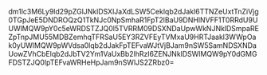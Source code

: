 
dm1lc3M6Ly9ld29pZGlJNklDSXlJaXdLSW5Ceklqb2dJakl6TTNZeUxtTnZiVjg0TGpJeE5DNDROQzQ1TkNJc0NpSmhaR1FpT2lBaU9DNHlNVFF1T0RRdU9UUWlMQW9pY0c5eWRDSTZJQ0l5TVRRM09DSXNDaUpwWkNJNklDSmpaREZpTnpJMU55MDBZemhqTFRSaU5EY3RZVFEyTVMxaU9HRTJaakl3WWpOak0yUWlMQW9pWVdsa0lqb2dJakFpTEFvaWJtVjBJam9nSW5SamNDSXNDaUowZVhCbElqb2dJbTV2Ym1VaUxBb2lhRzl6ZENJNklDSWlMQW9pY0dGMGFDSTZJQ0lpTEFvaWRHeHpJam9nSWlJS2ZRbz0=

